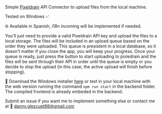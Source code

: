 Simple [Pixeldrain](https://pixeldrain.com/) API Connector to upload files from the local machine. 

Tested on Windows ✅

🌐 Available in Spanish, i18n incoming will be implemented if needed.

You'll just need to provide a valid Pixeldrain API key and upload the files to a local storage. The files will be included in an upload queue based on the order they were uploaded. This queue is presistent in a local database, so it doesn't matter if you close the app, you will keep your progress. Once your queue is ready, just press the button to start uploading to pixledrain and the files will be sent through their API in order until the queue is empty or you decide to stop the upload (in this case, the active upload will finish before stopping).

📂 Download the Windows installer [here](https://github.com/danny1998cuba/pixeldrain-uploader/releases/download/Pixeldrain/Pixeldrain.uploader.-.D98G_SW.Setup.1.0.0.exe) or test in your local machine with the web version running the command `npm run start` in the backend folder. The compiled frontend is already embeded in the backend.

Submit an issue if you want me to implement something else or contact me at 📩 <danny.glezcuet98@gmail.com>
